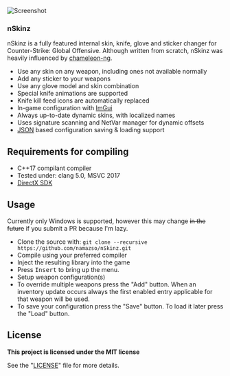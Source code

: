 ![Screenshot](http://i.imgur.com/KfnFQrX.jpg)

### nSkinz

nSkinz is a fully featured internal skin, knife, glove and sticker changer for Counter-Strike: Global Offensive.
Although written from scratch, nSkinz was heavily influenced by [chameleon-ng](https://github.com/emskye96/chameleon-ng).

* Use any skin on any weapon, including ones not available normally
* Add any sticker to your weapons
* Use any glove model and skin combination
* Special knife animations are supported
* Knife kill feed icons are automatically replaced
* In-game configuration with [ImGui](https://github.com/ocornut/imgui)
* Always up-to-date dynamic skins, with localized names
* Uses signature scanning and NetVar manager for dynamic offsets
* [JSON](https://github.com/nlohmann/json) based configuration saving & loading support

## Requirements for compiling

* C++17 compilant compiler
* Tested under: clang 5.0, MSVC 2017
* [DirectX SDK](https://www.microsoft.com/en-ca/download/details.aspx?id=6812)

## Usage

Currently only Windows is supported, however this may change ~~in the future~~ if you submit a PR because I'm lazy.

* Clone the source with:
```git clone --recursive https://github.com/namazso/nSkinz.git```
* Compile using your preferred compiler
* Inject the resulting library into the game
* Press <kbd>Insert</kbd> to bring up the menu.
* Setup weapon configuration(s)
* To override multiple weapons press the "Add" button. When an inventory update occurs always the first enabled entry applicable for that weapon will be used.
* To save your configuration press the "Save" button. To load it later press the "Load" button.

## License

**This project is licensed under the MIT license**

See the "[LICENSE](https://github.com/namazso/nSkinz/blob/master/LICENSE)" file for more details.